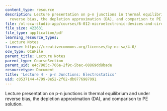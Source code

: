 ```yaml
---
content_type: resource
description: Lecture presentation on p-n junctions in thermal equilibrium and under
  reverse bias, the depletion approximation (DA), and comparison to PE solution.
file: /ol-ocw-studio-app/courses/6-012-microelectronic-devices-and-circuits-fall-2009/c053714447998e522f02db0776987091_MIT6_012F09_lec04.pdf
file_size: 422631
file_type: application/pdf
learning_resource_types:
- Lecture Notes
license: https://creativecommons.org/licenses/by-nc-sa/4.0/
ocw_type: OCWFile
parent_title: Lecture Notes
parent_type: CourseSection
parent_uid: e4c7985c-766a-2f9c-5bac-08869dd8bade
resourcetype: Document
title: 'Lecture 4 - p-n Junctions: Electrostatics'
uid: c0537144-4799-8e52-2f02-db0776987091
---
```

Lecture presentation on p-n junctions in thermal equilibrium and under reverse bias, the depletion approximation (DA), and comparison to PE solution.